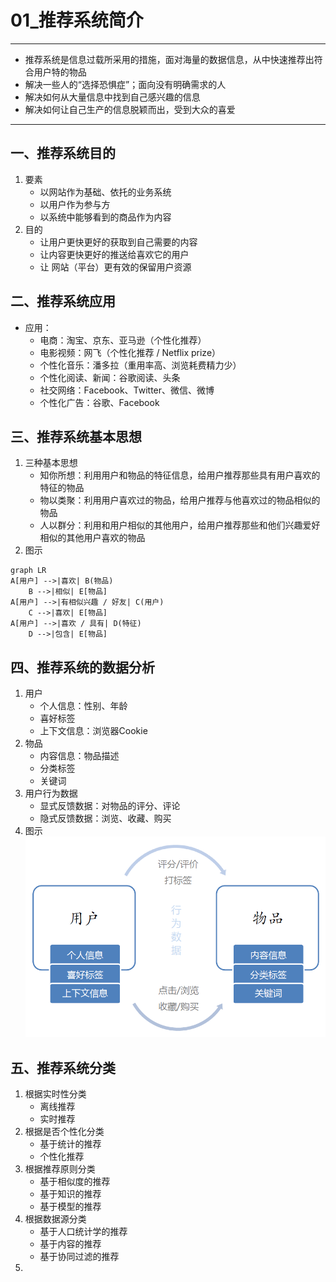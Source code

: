# 01_推荐系统简介

---
- 推荐系统是信息过载所采用的措施，面对海量的数据信息，从中快速推荐出符合用户特的物品
- 解决一些人的“选择恐惧症”；面向没有明确需求的人
- 解决如何从大量信息中找到自己感兴趣的信息
- 解决如何让自己生产的信息脱颖而出，受到大众的喜爱

---
## 一、推荐系统目的
1. 要素
    - 以网站作为基础、依托的业务系统
    - 以用户作为参与方
    - 以系统中能够看到的商品作为内容
2. 目的
    - 让用户更快更好的获取到自己需要的内容
    - 让内容更快更好的推送给喜欢它的用户
    - 让 网站（平台）更有效的保留用户资源
## 二、推荐系统应用
+ 应用：
    - 电商：淘宝、京东、亚马逊（个性化推荐）
    - 电影视频：网飞（个性化推荐 / Netflix prize）
    - 个性化音乐：潘多拉（重用率高、浏览耗费精力少）
    - 个性化阅读、新闻：谷歌阅读、头条
    - 社交网络：Facebook、Twitter、微信、微博
    - 个性化广告：谷歌、Facebook
## 三、推荐系统基本思想
1. 三种基本思想
    - 知你所想：利用用户和物品的特征信息，给用户推荐那些具有用户喜欢的特征的物品
    - 物以类聚：利用用户喜欢过的物品，给用户推荐与他喜欢过的物品相似的物品
    - 人以群分：利用和用户相似的其他用户，给用户推荐那些和他们兴趣爱好相似的其他用户喜欢的物品
2. 图示

```mermaid
graph LR
A[用户] -->|喜欢| B(物品)
    B -->|相似| E[物品]
A[用户] -->|有相似兴趣 / 好友| C(用户)
    C -->|喜欢| E[物品]
A[用户] -->|喜欢 / 具有| D(特征)
    D -->|包含| E[物品]
```

## 四、推荐系统的数据分析
1. 用户
    - 个人信息：性别、年龄
    - 喜好标签
    - 上下文信息：浏览器Cookie
2. 物品
    - 内容信息：物品描述
    - 分类标签
    - 关键词
3. 用户行为数据
    - 显式反馈数据：对物品的评分、评论
    - 隐式反馈数据：浏览、收藏、购买
4. 图示
![推荐系统数据分析](_v_images/20191221172043345_23885.png)
## 五、推荐系统分类
1. 根据实时性分类
    - 离线推荐
    - 实时推荐
2. 根据是否个性化分类
    - 基于统计的推荐
    - 个性化推荐
3. 根据推荐原则分类
    - 基于相似度的推荐
    - 基于知识的推荐
    - 基于模型的推荐
4. 根据数据源分类
    - 基于人口统计学的推荐
    - 基于内容的推荐
    - 基于协同过滤的推荐
5. 